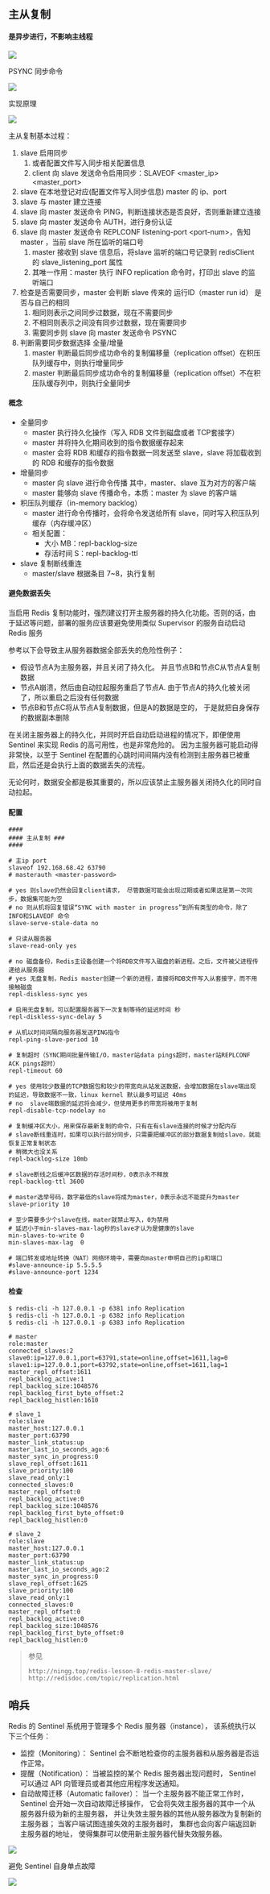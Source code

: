 ## 主从复制

#### 是异步进行，不影响主线程

![](/assets/redis-master-slave-async.png)

PSYNC 同步命令

![](/assets/redis-master-slave-psync-progress.png)

实现原理

![](/assets/redis-master-slave-psync.png)

主从复制基本过程：

1. slave 启用同步
   1. 或者配置文件写入同步相关配置信息
   2. client 向 slave 发送命令启用同步：SLAVEOF &lt;master\_ip&gt; &lt;master\_port&gt;
2. slave 在本地登记对应\(配置文件写入同步信息\) master 的 ip、port
3. slave 与 master 建立连接
4. slave 向 master 发送命令 PING，判断连接状态是否良好，否则重新建立连接
5. slave 向 master 发送命令 AUTH，进行身份认证
6. slave 向 master 发送命令 REPLCONF listening-port &lt;port-num&gt;，告知 master ，当前 slave 所在监听的端口号
   1. master 接收到 slave 信息后，将slave 监听的端口号记录到 redisClient 的 slave\_listening\_port 属性
   2. 其唯一作用：master 执行 INFO replication 命令时，打印出 slave 的监听端口
7. 检查是否需要同步，master 会判断 slave 传来的 运行ID（master run id） 是否与自己的相同
   1. 相同则表示之间同步过数据，现在不需要同步
   2. 不相同则表示之间没有同步过数据，现在需要同步
   3. 需要同步则 slave 向 master 发送命令 PSYNC
8. 判断需要同步数据选择 全量/增量
   1. master 判断最后同步成功命令的复制偏移量（replication offset）在积压队列缓存中，则执行增量同步  
   2. master 判断最后同步成功命令的复制偏移量（replication offset）不在积压队缓存列中，则执行全量同步

#### 概念

* 全量同步
  * master 执行持久化操作（写入 RDB 文件到磁盘或者 TCP套接字）
  * master 并将持久化期间收到的指令数据缓存起来
  * master 会将 RDB 和缓存的指令数据一同发送至 slave，slave 将加载收到的 RDB 和缓存的指令数据  
* 增量同步
  * master 向 slave 进行命令传播  其中，master、slave 互为对方的客户端
  * master 能够向 slave 传播命令，本质：master 为 slave 的客户端  
* 积压队列缓存（in-memory backlog）
  * master 进行命令传播时，会将命令发送给所有 slave，同时写入积压队列缓存（内存缓冲区）
  * 相关配置：
    * 大小 MB：repl-backlog-size
    * 存活时间 S：repl-backlog-ttl    
* slave 复制断线重连
  * master/slave 根据条目 7~8，执行复制

#### 避免数据丢失

当启用 Redis 复制功能时，强烈建议打开主服务器的持久化功能。否则的话，由于延迟等问题，部署的服务应该要避免使用类似 Supervisor 的服务自动启动 Redis 服务

参考以下会导致主从服务器数据全部丢失的危险性例子：

* 假设节点A为主服务器，并且关闭了持久化。 并且节点B和节点C从节点A复制数据
* 节点A崩溃，然后由自动拉起服务重启了节点A. 由于节点A的持久化被关闭了，所以重启之后没有任何数据
* 节点B和节点C将从节点A复制数据，但是A的数据是空的， 于是就把自身保存的数据副本删除

在关闭主服务器上的持久化，并同时开启自动启动进程的情况下，即便使用 Sentinel 来实现 Redis 的高可用性，也是非常危险的。 因为主服务器可能启动得非常快，以至于 Sentinel 在配置的心跳时间间隔内没有检测到主服务器已被重启，然后还是会执行上面的数据丢失的流程。

无论何时，数据安全都是极其重要的，所以应该禁止主服务器关闭持久化的同时自动拉起。

#### 配置

```
####
#### 主从复制 ###
####

# 主ip port
slaveof 192.168.68.42 63790
# masterauth <master-password>

# yes 则slave仍然会回复client请求， 尽管数据可能会出现过期或者如果这是第一次同步，数据集可能为空
# no 则从机将回复错误“SYNC with master in progress”到所有类型的命令，除了 INFO和SLAVEOF 命令
slave-serve-stale-data no

# 只读从服务器
slave-read-only yes

# no 磁盘备份，Redis主设备创建一个将RDB文件写入磁盘的新进程。之后，文件被父进程传递给从服务器
# yes 无盘复制，Redis master创建一个新的进程，直接将RDB文件写入从套接字，而不用接触磁盘
repl-diskless-sync yes

# 启用无盘复制，可以配置服务器下一次复制等待的延迟时间 秒
repl-diskless-sync-delay 5

# 从机以时间间隔向服务器发送PING指令
repl-ping-slave-period 10

# 复制超时（SYNC期间批量传输I/O，master站data pings超时，master站REPLCONF ACK pings超时）
repl-timeout 60

# yes 使用较少数量的TCP数据包和较少的带宽向从站发送数据，会增加数据在slave端出现的延迟，导致数据不一致，linux kernel 默认最多可延迟 40ms
# no  slave端数据的延迟将会减少，但使用更多的带宽将被用于复制
repl-disable-tcp-nodelay no

# 复制缓冲区大小，用来保存最新复制的命令，只有在有slave连接的时候才分配内存
# slave断线重连时，如果可以执行部分同步，只需要把缓冲区的部分数据复制给slave，就能恢复正常复制状态
# 稍微大也没关系
repl-backlog-size 10mb

# slave断线之后缓冲区数据的存活时间秒，0表示永不释放
repl-backlog-ttl 3600

# master选举号码，数字最低的slave将成为master，0表示永远不能提升为master
slave-priority 10

# 至少需要多少个slave在线，mater就禁止写入，0为禁用
# 延迟小于min-slaves-max-lag秒的slave才认为是健康的slave
min-slaves-to-write 0
min-slaves-max-lag  0

# 端口转发或地址转换（NAT）网络环境中，需要向master申明自己的ip和端口
#slave-announce-ip 5.5.5.5
#slave-announce-port 1234
```

#### 检查

```
$ redis-cli -h 127.0.0.1 -p 6381 info Replication
$ redis-cli -h 127.0.0.1 -p 6382 info Replication
$ redis-cli -h 127.0.0.1 -p 6383 info Replication
```

```
# master
role:master
connected_slaves:2
slave0:ip=127.0.0.1,port=63791,state=online,offset=1611,lag=0
slave1:ip=127.0.0.1,port=63792,state=online,offset=1611,lag=1
master_repl_offset:1611
repl_backlog_active:1
repl_backlog_size:1048576
repl_backlog_first_byte_offset:2
repl_backlog_histlen:1610

# slave_1
role:slave
master_host:127.0.0.1
master_port:63790
master_link_status:up
master_last_io_seconds_ago:6
master_sync_in_progress:0
slave_repl_offset:1611
slave_priority:100
slave_read_only:1
connected_slaves:0
master_repl_offset:0
repl_backlog_active:0
repl_backlog_size:1048576
repl_backlog_first_byte_offset:0
repl_backlog_histlen:0

# slave_2
role:slave
master_host:127.0.0.1
master_port:63790
master_link_status:up
master_last_io_seconds_ago:2
master_sync_in_progress:0
slave_repl_offset:1625
slave_priority:100
slave_read_only:1
connected_slaves:0
master_repl_offset:0
repl_backlog_active:0
repl_backlog_size:1048576
repl_backlog_first_byte_offset:0
repl_backlog_histlen:0
```

> 参见
>
> ```
> http://ningg.top/redis-lesson-8-redis-master-slave/
> http://redisdoc.com/topic/replication.html
> ```



## 哨兵

Redis 的 Sentinel 系统用于管理多个 Redis 服务器（instance）， 该系统执行以下三个任务：

* 监控（Monitoring）： Sentinel 会不断地检查你的主服务器和从服务器是否运作正常。
* 提醒（Notification）： 当被监控的某个 Redis 服务器出现问题时， Sentinel 可以通过 API 向管理员或者其他应用程序发送通知。
* 自动故障迁移（Automatic failover）： 当一个主服务器不能正常工作时， Sentinel 会开始一次自动故障迁移操作， 它会将失效主服务器的其中一个从服务器升级为新的主服务器， 并让失效主服务器的其他从服务器改为复制新的主服务器； 当客户端试图连接失效的主服务器时， 集群也会向客户端返回新主服务器的地址， 使得集群可以使用新主服务器代替失效服务器。


![](/assets/%E6%88%AA%E5%9B%BE_2018-01-12_15-56-07.png)

避免 Sentinel 自身单点故障

 ![](/assets/%E6%88%AA%E5%9B%BE_2018-01-12_15-56-23.png)


